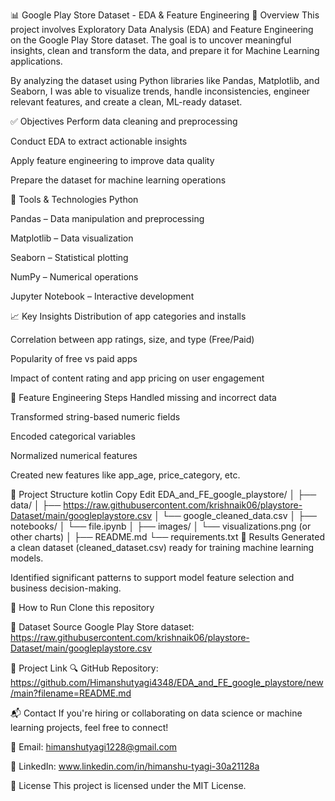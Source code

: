 📊 Google Play Store Dataset - EDA & Feature Engineering
🧠 Overview
This project involves Exploratory Data Analysis (EDA) and Feature Engineering on the Google Play Store dataset. The goal is to uncover meaningful insights, clean and transform the data, and prepare it for Machine Learning applications.

By analyzing the dataset using Python libraries like Pandas, Matplotlib, and Seaborn, I was able to visualize trends, handle inconsistencies, engineer relevant features, and create a clean, ML-ready dataset.

✅ Objectives
Perform data cleaning and preprocessing

Conduct EDA to extract actionable insights

Apply feature engineering to improve data quality

Prepare the dataset for machine learning operations

🧰 Tools & Technologies
Python

Pandas – Data manipulation and preprocessing

Matplotlib – Data visualization

Seaborn – Statistical plotting

NumPy – Numerical operations

Jupyter Notebook – Interactive development

📈 Key Insights
Distribution of app categories and installs

Correlation between app ratings, size, and type (Free/Paid)

Popularity of free vs paid apps

Impact of content rating and app pricing on user engagement

🧪 Feature Engineering Steps
Handled missing and incorrect data

Transformed string-based numeric fields

Encoded categorical variables

Normalized numerical features

Created new features like app_age, price_category, etc.

📂 Project Structure
kotlin
Copy
Edit
EDA_and_FE_google_playstore/
│
├── data/
│   ├── https://raw.githubusercontent.com/krishnaik06/playstore-Dataset/main/googleplaystore.csv
│   └── google_cleaned_data.csv
│
├── notebooks/
│   └── file.ipynb
│
├── images/
│   └── visualizations.png (or other charts)
│
├── README.md
└── requirements.txt
📌 Results
Generated a clean dataset (cleaned_dataset.csv) ready for training machine learning models.

Identified significant patterns to support model feature selection and business decision-making.

📎 How to Run
Clone this repository


📁 Dataset Source
Google Play Store dataset: https://raw.githubusercontent.com/krishnaik06/playstore-Dataset/main/googleplaystore.csv

🔗 Project Link
🔍 GitHub Repository: https://github.com/Himanshutyagi4348/EDA_and_FE_google_playstore/new/main?filename=README.md

📬 Contact
If you're hiring or collaborating on data science or machine learning projects, feel free to connect!

📧 Email: himanshutyagi1228@gmail.com

💼 LinkedIn: www.linkedin.com/in/himanshu-tyagi-30a21128a

📌 License
This project is licensed under the MIT License.
